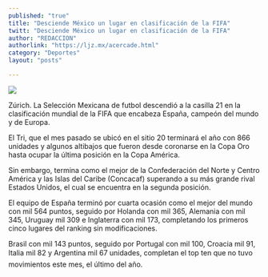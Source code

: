 ```yaml
---
published: "true"
title: "Desciende México un lugar en clasificación de la FIFA"
twitt: "Desciende México un lugar en clasificación de la FIFA"
author: "REDACCION"
authorlink: "https://ljz.mx/acercade.html"
category: "Deportes"
layout: "posts"

---
```

![](http://i.imgur.com/UkagorNm.jpg
)


  Zúrich. La Selección Mexicana de futbol descendió a la casilla 21 en la clasificación mundial de la FIFA que encabeza España, campeón del mundo y de Europa.



  El Tri, que el mes pasado se ubicó en el sitio 20 terminará el año con 866 unidades y algunos altibajos que fueron desde coronarse en la Copa Oro hasta ocupar la última posición en la Copa América.



  Sin embargo, termina como el mejor de la Confederación del Norte y Centro América y las Islas del Caribe (Concacaf) superando a su más grande rival Estados Unidos, el cual se encuentra en la segunda posición.



  El equipo de España terminó por cuarta ocasión como el mejor del mundo con mil 564 puntos, seguido por Holanda con mil 365, Alemania con mil 345, Uruguay mil 309 e Inglaterra con mil 173, completando los primeros cinco lugares del ranking sin modificaciones.



  Brasil con mil 143 puntos, seguido por Portugal con mil 100, Croacia mil 91, Italia mil 82 y Argentina mil 67 unidades, completan el top ten que no tuvo movimientos este mes, el último del año.


